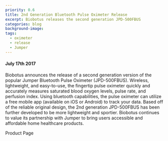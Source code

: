 ```yaml
---
priority: 0.6
title: 2nd Generation Bluetooth Pulse Oximeter Release
excerpt: Biobotus releases the second generation JPD-500FBUS
categories: blog 
background-image: 
tags:
  - oximeter
  - release
  - Jumper
---
```


#### July 17th 2017

Biobotus announces the release of a second generation version of the popular Jumper Bluetooth Pulse Oximeter (JPD-500FBUS).  Wireless, lightweight, and easy-to-use, the fingertip pulse oximeter quickly and accurately measures saturated blood oxygen levels, pulse rate, and perfusion index.  Using bluetooth capabilities, the pulse oximeter can utilize a free mobile app (available on iOS or Android) to track your data.  Based off of the reliable original design, the 2nd generation JPD-500FBUS has been further developed to be more lightweight and sportier.  Biobotus continues to value its partnership with Jumper to bring users accessible and affordable home healthcare products.

Product Page
